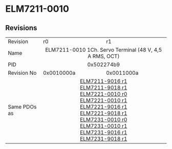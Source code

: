 # ELM7211-0010

## Revisions
<table>
<tr>
<td>Revision</td>
<td>r0</td>
<td>r1</td>
</tr>
<tr>
<td>Name</td>
<td colspan=2 align="center">ELM7211-0010 1Ch. Servo Terminal (48 V, 4,5 A RMS, OCT)</td>
</tr>
<tr>
<td>PID</td>
<td colspan=2 align="center">0x502274b9</td>
</tr>
<tr>
<td>Revision No</td>
<td>0x0010000a</td>
<td>0x0011000a</td>
</tr>
<tr>
<td>Same PDOs as</td>
<td colspan=2 align="center"><a href="ELM7211-9016.md">ELM7211-9016 r1</a><br/><a href="ELM7211-9018.md">ELM7211-9018 r1</a><br/><a href="ELM7221-0010.md">ELM7221-0010 r0</a><br/><a href="ELM7221-0010.md">ELM7221-0010 r1</a><br/><a href="ELM7221-9016.md">ELM7221-9016 r1</a><br/><a href="ELM7221-9018.md">ELM7221-9018 r1</a><br/><a href="ELM7231-0010.md">ELM7231-0010 r0</a><br/><a href="ELM7231-0010.md">ELM7231-0010 r1</a><br/><a href="ELM7231-9016.md">ELM7231-9016 r1</a><br/><a href="ELM7231-9018.md">ELM7231-9018 r1</a></td>
</tr>
</table>

